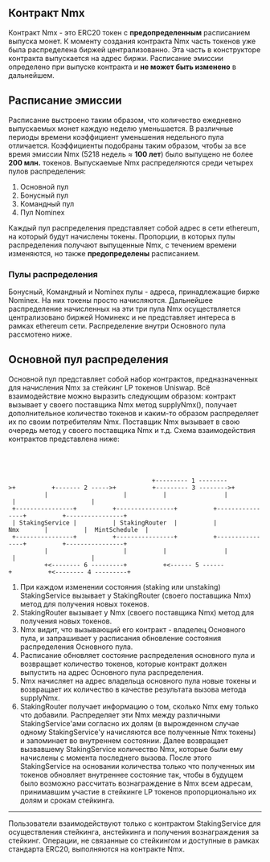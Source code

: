 ## Контракт Nmx
Контракт Nmx - это ERC20 токен с **предопределенным** расписанием выпуска монет. К моменту создания контракта Nmx часть токенов уже была распределена биржей централизованно. Эта часть в конструкторе контракта выпускается на адрес биржи.
Расписание эмиссии определено при выпуске контракта и **не может быть изменено** в дальнейшем.

## Расписание эмиссии
Расписание выстроено таким образом, что количество ежедневно выпускаемых монет каждую неделю уменьшается. В различные периоды времени коэффициент уменьшения недельного пула отличается. Коэффициенты подобраны таким образом, чтобы за все время эмиссии Nmx (5218 недель ≈ **100 лет**) было выпущено не более **200 млн.** токенов. 
Выпускаемые Nmx распределяются среди четырех пулов распределения:
1. Основной пул
2. Бонусный пул
3. Командный пул
4. Пул Nominex

Каждый пул распределения представляет собой адрес в сети ethereum, на который будут начислены токены. Пропорции, в которых пулы распределения получают выпущенные Nmx, с течением времени изменяются, но также **предопределены** расписанием.

### Пулы распределения
Бонусный, Командный и Nominex пулы - адреса, принадлежащие бирже Nominex. На них токены просто начисляются. Дальнейшее распределение начисленных на эти три пула Nmx осуществляется централизовано биржей Номинекс и не представляет интереса в рамках ethereum сети. Распределение внутри Основного пула рассмотено ниже.

## Основной пул распределения
Основной пул представляет собой набор контрактов, предназначенных для начисления Nmx за стейкинг LP токенов Uniswap. Всё взаимодействие можно выразить следующим образом: контракт вызывает у своего поставщика Nmx метод supplyNmx(), получает дополнительное количество токенов и каким-то образом распределяет их по своим потребителям Nmx. Поставщик Nmx вызывает в свою очередь метод у своего поставщика Nmx и т.д. Схема взаимодействия контрактов представлена ниже:

                                                                                                                           
`          +--------- 1 -------->+          +------- 2 ----->+          +--------- 3 -------->+`  
`          |                     |          |                |          |                     |`  
` +----------------+          +----------------+          +----------------+          +----------------+`  
` | StakingService |          | StakingRouter  |          |      Nmx       |          |  MintSchedule  |`  
` +----------------+          +----------------+          +----------------+          +----------------+`  
`          |                     |          |                |          |                     |`  
`          +<-------- 6 ---------+          +<------ 5 ------+          +<-------- 4 ---------+`  


1. При каждом изменении состояния (staking или unstaking) StakingService вызывает у StakingRouter (своего поставщика Nmx) метод для получения новых токенов.
2. StakingRouter вызывает у Nmx (своего поставщика Nmx) метод для получения новых токенов.
3. Nmx видит, что вызывающий его контракт - владелец Основного пула, и запрашивает у расписания обновление состояния распределения Основного пула.
4. Расписание обновляет состояние распределения основного пула и возвращает количество токенов, которые контракт должен выпустить на адрес Основного пула распределения.
5. Nmx начисляет на адрес владельца основного пула новые токены и возвращает их количество в качестве результата вызова метода supplyNmx.
6. StakingRouter получает информацию о том, сколько Nmx ему только что добавили. Распределяет эти Nmx между различными StakingService'ами согласно их долям (в вырожденном случае одному StakingService'у начисляются все полученные Nmx токены) и запоминает во внутреннем состоянии. Далее возвращает вызвавшему StakingService количество Nmx, которые были ему начислены с момента последнего вызова. После этого StakingService на основании количества только что полученных им токенов обновляет внутреннее состояние так, чтобы в будущем было возможно рассчитать вознаграждение в Nmx всем адресам, принимавшим участие в стейкинге LP токенов пропорционально их долям и срокам стейкинга.

---

Пользователи взаимодействуют только с контрактом StakingService для осуществления стейкинга, анстейкинга и получения вознаграждения за стейкинг. Операции, не связанные со стейкингом и доступные в рамках стандарта ERC20, выполняются на контракте Nmx.
